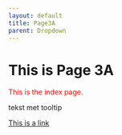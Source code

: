 ```yaml
---
layout: default
title: Page3A
parent: Dropdown
---
```


<h1>This is Page 3A</h1>
<p style="color:red">This is the index page.</p>

<p title="dit is een tooltip">tekst met tooltip</p>

<a href="https://www.w3schools.com">This is a link</a>
<!--- attributes altijd tussen quotes (aanbevolen) -->
